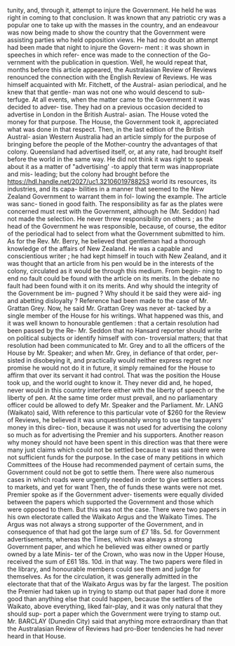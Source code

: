 tunity, and, through it, attempt to injure the Government. He held he was right in coming to that conclusion. It was known that any patriotic cry was a popular one to take up with the masses in the country, and an endeavour was now being made to show the country that the Government were assisting parties who held opposition views. He had no doubt an attempt had been made that night to injure the Govern- ment : it was shown in speeches in which refer- ence was made to the connection of the Go- vernment with the publication in question. Well, he would repeat that, months before this article appeared, the Australasian Review of Reviews renounced the connection with the English Review of Reviews. He was himself acquainted with Mr. Fitchett, of the Austral- asian periodical, and he knew that that gentle- man was not one who would descend to sub- terfuge. At all events, when the matter came to the Government it was decided to adver- tise. They had on a previous occasion decided to advertise in London in the British Austral- asian. The House voted the money for that purpose. The House, the Government took it, appreciated what was done in that respect. Then, in the last edition of the British Austral- asian Western Australia had an article simply for the purpose of bringing before the people of the Mother-country the advantages of that colony. Queensland had advertised itself, or, at any rate, had brought itself before the world in the same way. He did not think it was right to speak about it as a matter of "advertising' -to apply that term was inappropriate and mis- leading; but the colony had brought before the https://hdl.handle.net/2027/uc1.32106019788253 world its resources, its industries, and its capa- bilities in a manner that seemed to the New Zealand Government to warrant them in fol- lowing the example. The article was sanc- tioned in good faith. The responsibility as far as the plates were concerned must rest with the Government, although he (Mr. Seddon) had not made the selection. He never threw responsibility on others ; as the head of the Government he was responsible, because, of course, the editor of the periodical had to select from what the Government submitted to him. As for the Rev. Mr. Berry, he believed that gentleman had a thorough knowledge of the affairs of New Zealand. He was a capable and conscientious writer ; he had kept himself in touch with New Zealand, and it was thought that an article from his pen would be in the interests of the colony, circulated as it would be through this medium. From begin- ning to end no fault could be found with the article on its merits. In the debate no fault had been found with it on its merits. And why should the integrity of the Government be im- pugned ? Why should it be said they were aid- ing and abetting disloyalty ? Reference had been made to the case of Mr. Grattan Grey. Now, he said Mr. Grattan Grey was never at- tacked by a single member of the House for his writings. What happened was this, and it was well known to honourable gentlemen : that a certain resolution had been passed by the Re- Mr. Seddon that no Hansard reporter should write on political subjects or identify himself with con- troversial matters; that that resolution had been communicated to Mr. Grey and to all the officers of the House by Mr. Speaker; and when Mr. Grey, in defiance of that order, per- sisted in disobeying it, and practically would neither express regret nor promise he would not do it in future, it simply remained for the House to affirm that over its servant it had control. That was the position the House took up, and the world ought to know it. They never did and, he hoped, never would in this country interfere either with the liberty of speech or the liberty of pen. At the same time order must prevail, and no parliamentary officer could be allowed to defy Mr. Speaker and the Parliament. Mr. LANG (Waikato) said, With reference to this particular vote of $260 for the Review of Reviews, he believed it was unquestionably wrong to use the taxpayers' money in this direc- tion, because it was not used for advertising the colony so much as for advertising the Premier and his supporters. Another reason why money should not have been spent in this direction was that there were many just claims which could not be settled because it was said there were not sufficient funds for the purpose. In the case of many petitions in which Committees of the House had recommended payment of certain sums, the Government could not be got to settle them. There were also numerous cases in which roads were urgently needed in order to give settlers access to markets, and yet for want Then, the of funds these wants were not met. Premier spoke as if the Government adver- tisements were equally divided between the papers which supported the Government and those which were opposed to them. But this was not the case. There were two papers in his own electorate called the Waikato Argus and the Waikato Times. The Argus was not always a strong supporter of the Government, and in consequence of that had got the large sum of £7 18s. 5d. for Government advertisements, whereas the Times, which was always a strong Government paper, and which he believed was either owned or partly owned by a late Minis- ter of the Crown, who was now in the Upper House, received the sum of £61 18s. 10d. in that way. The two papers were filed in the library, and honourable members could see them and judge for themselves. As for the circulation, it was generally admitted in the electorate that that of the Waikato Argus was by far the largest. The position the Premier had taken up in trying to stamp out that paper had done it more good than anything else that could happen, because the settlers of the Waikato, above everything, liked fair-play, and it was only natural that they should sup- port a paper which the Government were trying to stamp out. Mr. BARCLAY (Dunedin City) said that anything more extraordinary than that the Australasian Review of Reviews had pro-Boer tendencies he had never heard in that House. 